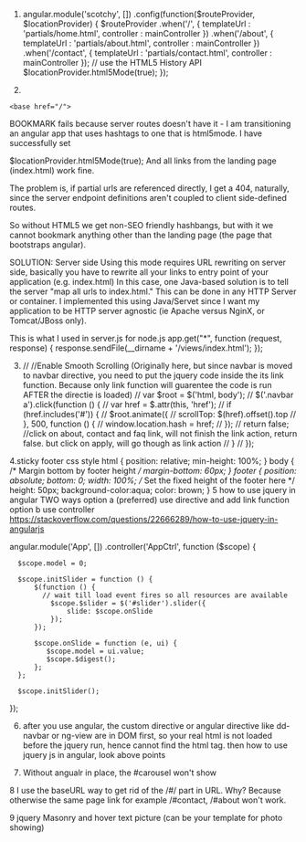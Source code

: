 1. angular.module('scotchy', [])
    .config(function($routeProvider, $locationProvider) {
        $routeProvider
            .when('/', {
                templateUrl : 'partials/home.html',
                controller : mainController
            })
            .when('/about', {
                templateUrl : 'partials/about.html',
                controller : mainController
            })
            .when('/contact', {
                templateUrl : 'partials/contact.html',
                controller : mainController
            });
        // use the HTML5 History API
        $locationProvider.html5Mode(true);
    });

2. <!doctype html>
<html>
<head>
    <meta charset="utf-8">

    <base href="/">
</head>


BOOKMARK fails because server routes doesn't have it - I am transitioning an angular app that uses hashtags to one that is html5mode. I have successfully set

$locationProvider.html5Mode(true);
And all links from the landing page (index.html) work fine.

The problem is, if partial urls are referenced directly, I get a 404, naturally, since the server endpoint definitions aren't coupled to client side-defined routes.

So without HTML5 we get non-SEO friendly hashbangs, but with it we cannot bookmark anything other than the landing page (the page that bootstraps angular).

SOLUTION:
Server side Using this mode requires URL rewriting on server side, basically you have to rewrite all your links to entry point of your application (e.g. index.html)
In this case, one Java-based solution is to tell the server "map all urls to index.html." This can be done in any HTTP Server or container. I implemented this using Java/Servet since I want my application to be HTTP server agnostic (ie Apache versus NginX, or Tomcat/JBoss only).

This is what I used in server.js for node.js
app.get("*", function (request, response) {
  response.sendFile(__dirname + '/views/index.html');
});


3. // //Enable Smooth Scrolling (Originally here, but since navbar is moved to navbar directive, you need to put the jquery code inside the its link function. Because only link function will guarentee the code is run AFTER the directie is loaded)
  // var $root = $('html, body');
  // $('.navbar a').click(function () {
  //   var href = $.attr(this, 'href');
  //   if (href.includes('#')) {
  //     $root.animate({
  //         scrollTop: $(href).offset().top
  //     }, 500, function () {
  //         window.location.hash = href;
  //     });
  //     return false; //click on about, contact and faq link, will not finish the link action, return false. but click on apply, will go though as link action
  //   }
  // });

4.sticky footer css style
html {
  position: relative;
  min-height: 100%;
}
body {
  /* Margin bottom by footer height */
  margin-bottom: 60px;
}
footer {
  position: absolute;
  bottom: 0;
  width: 100%;
  /* Set the fixed height of the footer here */
  height: 50px;
  background-color:aqua;
  color: brown;
}
5 how to use jquery in angular
TWO ways
option a (preferred) use directive and add link function
option b use controller
https://stackoverflow.com/questions/22666289/how-to-use-jquery-in-angularjs

angular.module('App', [])
    .controller('AppCtrl', function ($scope) {

      $scope.model = 0;

      $scope.initSlider = function () {
          $(function () {
            // wait till load event fires so all resources are available
              $scope.$slider = $('#slider').slider({
                  slide: $scope.onSlide
              });
          });

          $scope.onSlide = function (e, ui) {
             $scope.model = ui.value;
             $scope.$digest();
          };
      };

      $scope.initSlider();
  });

6. after you use angular, the custom directive or angular directive like dd-navbar or ng-view are in DOM first, so your real html is not loaded before the jquery run, hence cannot find the html tag. then how to use jquery js in angular, look above points

7. Without angualr in place, the #carousel won't show

8 I use the baseURL way to get rid of the /#/ part in URL. Why? Because otherwise the same page link for example /#contact, /#about won't work.

9 jquery Masonry and hover text picture (can be your template for photo showing)



